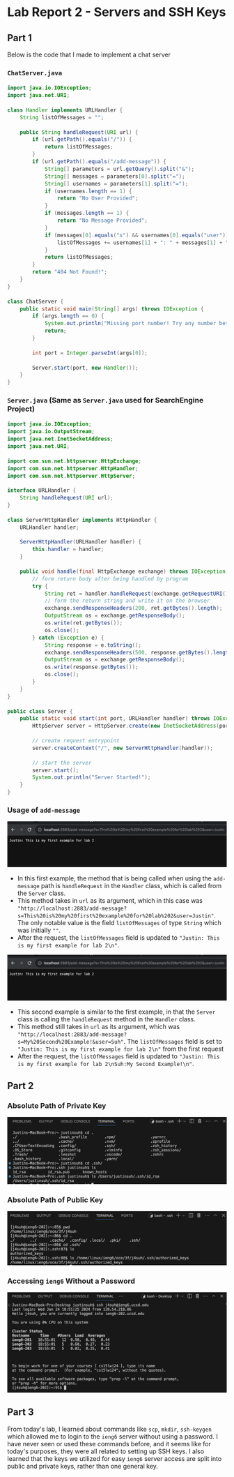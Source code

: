 # Lab Report 2 - Servers and SSH Keys

## Part 1

Below is the code that I made to implement a chat server

### `ChatServer.java`

```java
import java.io.IOException;
import java.net.URI;

class Handler implements URLHandler {
    String listOfMessages = "";

    public String handleRequest(URI url) {
        if (url.getPath().equals("/")) {
            return listOfMessages;
        }
        if (url.getPath().equals("/add-message")) {
            String[] parameters = url.getQuery().split("&");
            String[] messages = parameters[0].split("=");
            String[] usernames = parameters[1].split("=");
            if (usernames.length == 1) {
                return "No User Provided";
            }
            if (messages.length == 1) {
                return "No Message Provided";
            }
            if (messages[0].equals("s") && usernames[0].equals("user")) {
                listOfMessages += usernames[1] + ": " + messages[1] + "\n";
            }
            return listOfMessages;
        }
        return "404 Not Found!";
    }
}

class ChatServer {
    public static void main(String[] args) throws IOException {
        if (args.length == 0) {
            System.out.println("Missing port number! Try any number between 1024 to 49151");
            return;
        }

        int port = Integer.parseInt(args[0]);

        Server.start(port, new Handler());
    }
}
```

### `Server.java` **(Same as `Server.java` used for SearchEngine Project)**

```java
import java.io.IOException;
import java.io.OutputStream;
import java.net.InetSocketAddress;
import java.net.URI;

import com.sun.net.httpserver.HttpExchange;
import com.sun.net.httpserver.HttpHandler;
import com.sun.net.httpserver.HttpServer;

interface URLHandler {
    String handleRequest(URI url);
}

class ServerHttpHandler implements HttpHandler {
    URLHandler handler;

    ServerHttpHandler(URLHandler handler) {
        this.handler = handler;
    }

    public void handle(final HttpExchange exchange) throws IOException {
        // form return body after being handled by program
        try {
            String ret = handler.handleRequest(exchange.getRequestURI());
            // form the return string and write it on the browser
            exchange.sendResponseHeaders(200, ret.getBytes().length);
            OutputStream os = exchange.getResponseBody();
            os.write(ret.getBytes());
            os.close();
        } catch (Exception e) {
            String response = e.toString();
            exchange.sendResponseHeaders(500, response.getBytes().length);
            OutputStream os = exchange.getResponseBody();
            os.write(response.getBytes());
            os.close();
        }
    }
}

public class Server {
    public static void start(int port, URLHandler handler) throws IOException {
        HttpServer server = HttpServer.create(new InetSocketAddress(port), 0);

        // create request entrypoint
        server.createContext("/", new ServerHttpHandler(handler));

        // start the server
        server.start();
        System.out.println("Server Started!");
    }
}
```

### Usage of `add-message`

![Image](/lab2_images/lab2_1.png)

* In this first example, the method that is being called when using the `add-message` path is `handleRequest` in the `Handler` class, which is called from the `Server` class.
* This method takes in `url` as its argument, which in this case was `"http://localhost:2883/add-message?s=This%20is%20my%20first%20example%20for%20lab%202&user=Justin"`. The only notable value is the field `listOfMessages` of type `String` which was initially `""`.
* After the request, the `listOfMessages` field is updated to `"Justin: This is my first example for lab 2\n"`.

![Image](/lab2_images/lab2_1.png)

* This second example is similar to the first example, in that the `Server` class is calling the `handleRequest` method in the `Handler` class.
* This method still takes in `url` as its argument, which was `"http://localhost:2883/add-message?s=My%20Second%20Example!&user=Suh"`. The `listOfMessages` field is set to `"Justin: This is my first example for lab 2\n"` from the first request
* After the request, the `listOfMessages` field is updated to `"Justin: This is my first example for lab 2\nSuh:My Second Example!\n"`.

## Part 2

### Absolute Path of Private Key

![Image](/lab2_images/lab2_3.png)

### Absolute Path of Public Key

![Image](/lab2_images/lab2_4.png)

### Accessing `ieng6` Without a Password

![Image](/lab2_images/lab2_5.png)

## Part 3

From today's lab, I learned about commands like `scp`, `mkdir`, `ssh-keygen` which allowed me to login to the `ieng6` server without using a password. I have never seen or used these commands before, and it seems like for today's purposes, they were all related to setting up SSH keys. I also learned that the keys we utilized for easy `ieng6` server access are split into public and private keys, rather than one general key.
